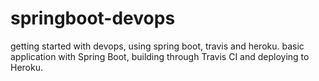 # springboot-devops
getting started with devops, using spring boot, travis and heroku.
basic application with Spring Boot, building through Travis CI and deploying to Heroku.
